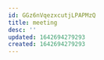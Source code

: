 ```yaml
---
id: GGz6nVqezxcutjLPAPMzQ
title: meeting
desc: ''
updated: 1642694279293
created: 1642694279293
---
```


